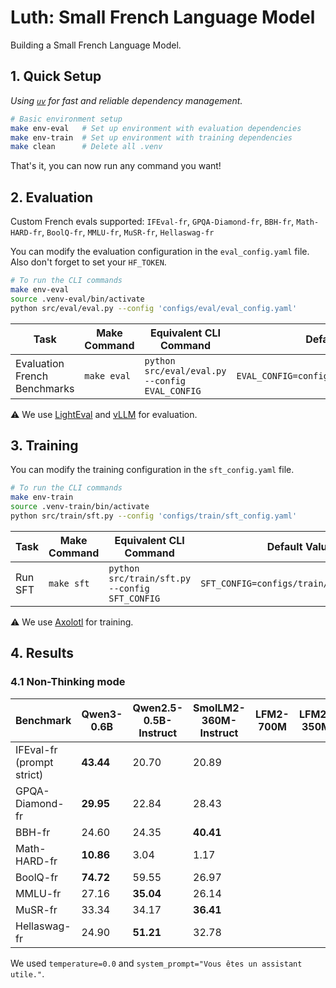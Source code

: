 # Luth: Small French Language Model

Building a Small French Language Model.

## 1. Quick Setup

_Using [`uv`](https://github.com/astral-sh/uv) for fast and reliable dependency management._

```bash
# Basic environment setup
make env-eval   # Set up environment with evaluation dependencies
make env-train  # Set up environment with training dependencies
make clean      # Delete all .venv
```
That's it, you can now run any command you want!

## 2. Evaluation

Custom French evals supported: `IFEval-fr`, `GPQA-Diamond-fr`, `BBH-fr`, `Math-HARD-fr`, `BoolQ-fr`, `MMLU-fr`, `MuSR-fr`, `Hellaswag-fr`

You can modify the evaluation configuration in the `eval_config.yaml` file. Also don't forget to set your `HF_TOKEN`.
```bash
# To run the CLI commands
make env-eval
source .venv-eval/bin/activate
python src/eval/eval.py --config 'configs/eval/eval_config.yaml'
```

| Task        | Make Command       | Equivalent CLI Command                                                                                                                                               | Default Values                                                                 |
|-------------|--------------------|----------------------------------------------------------------------------------------------------------------------------------------------------------------------|----------------------------------------------------------------------------------|
| Evaluation French Benchmarks   | `make eval`       | `python src/eval/eval.py --config EVAL_CONFIG`                                                                                 | `EVAL_CONFIG=configs/eval/eval_config.yaml`                     |

⚠️ We use [LightEval](https://github.com/huggingface/lighteval) and [vLLM](https://github.com/vllm-project/vllm) for evaluation.

## 3. Training

You can modify the training configuration in the `sft_config.yaml` file.

```bash
# To run the CLI commands
make env-train
source .venv-train/bin/activate
python src/train/sft.py --config 'configs/train/sft_config.yaml'
```

| Task        | Make Command       | Equivalent CLI Command                                                                                                                                               | Default Values                                                                 |
|-------------|--------------------|----------------------------------------------------------------------------------------------------------------------------------------------------------------------|----------------------------------------------------------------------------------|
| Run SFT   | `make sft`       | `python src/train/sft.py --config SFT_CONFIG`                                                                                 | `SFT_CONFIG=configs/train/sft_config.yaml`                     |

⚠️ We use [Axolotl](https://github.com/axolotl-ai-cloud/axolotl) for training.

## 4. Results

### 4.1 Non-Thinking mode

| Benchmark                 | Qwen3-0.6B | Qwen2.5-0.5B-Instruct | SmolLM2-360M-Instruct |  LFM2-700M   |  LFM2-350M   |
|---------------------------|------------|-----------------------|-----------------------|--------------|--------------|
| IFEval-fr (prompt strict) |  **43.44** | 20.70                 | 20.89                 |              |              |
| GPQA-Diamond-fr           |  **29.95** | 22.84                 | 28.43                 |              |              |
| BBH-fr                    |    24.60   | 24.35                 |  **40.41**            |              |              |
| Math-HARD-fr              |  **10.86** | 3.04                  |   1.17                |              |              |
| BoolQ-fr                  |  **74.72** | 59.55                 |   26.97               |              |              |
| MMLU-fr                   |  27.16     | **35.04**             |   26.14               |              |              |
| MuSR-fr                   |  33.34     |   34.17               |   **36.41**           |              |              |
| Hellaswag-fr              |  24.90     | **51.21**             |   32.78               |              |              |

We used `temperature=0.0` and `system_prompt="Vous êtes un assistant utile."`.